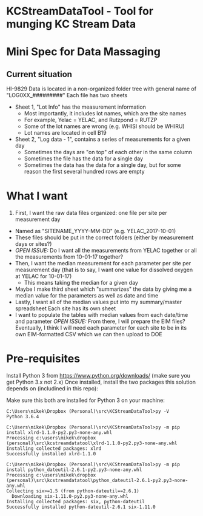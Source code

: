 # KCStreamDataTool - Tool for munging KC Stream Data 

# Mini Spec for Data Massaging

## Current situation
HI-9829 Data is located in a non-organized folder tree with general name of "LOG0XX_#########"
Each file has two sheets
- Sheet 1, "Lot Info" has the measurement information
  - Most importantly, it includes lot names, which are the site names
  - For example, Yelac = YELAC, and Rutzpond = RUTZP
  - Some of the lot names are wrong (e.g. WHISI should be WHIRU)
  - Lot names are located in cell B19
- Sheet 2, "Log data - 1", contains a series of measurements for a given day
  - Sometimes the days are "on top" of each other in the same column
  - Sometimes the file has the data for a single day
  - Sometimes the data has the data for a single day, but for some reason the first several hundred rows are empty
# What I want
1. First, I want the raw data files organized: one file per site per measurement day
  - Named as "SITENAME_YYYY-MM-DD" (e.g. YELAC_2017-10-01)
  - These files should be put in the correct folders (either by measurement days or sites?)
  - _OPEN ISSUE:_ Do I want all the measurements from YELAC together or all the measurements from 10-01-17 together?
  - Then, I want the median measurement for each parameter per site per measurement day (that is to say, I want one value for dissolved oxygen at YELAC for 10-01-17)
      - This means taking the median for a given day
  - Maybe I make third sheet which "summarizes" the data by giving me a median value for the parameters as well as date and time
  - Lastly, I want all of the median values put into my summary/master spreadsheet
Each site has its own sheet
 - I want to populate the tables with median values from each date/time and parameter
_OPEN ISSUE:_ From there, I will prepare the EIM files?
Eventually, I think I will need each parameter for each site to be in its own EIM-formatted CSV which we can then upload to DOE

# Pre-requisites
Install Python 3 from https://www.python.org/downloads/ (make sure you get Python 3.x not 2.x)
Once installed, install the two packages this solution depends on (includined in this repo):

Make sure this both are installed for Python 3 on your machine:
    
	C:\Users\mikek\Dropbox (Personal)\src\KCStreamDataTool>py -V
	Python 3.6.4
	
	C:\Users\mikek\Dropbox (Personal)\src\KCStreamDataTool>py -m pip install xlrd-1.1.0-py2.py3-none-any.whl
	Processing c:\users\mikek\dropbox (personal)\src\kcstreamdatatool\xlrd-1.1.0-py2.py3-none-any.whl
	Installing collected packages: xlrd
	Successfully installed xlrd-1.1.0
	
	C:\Users\mikek\Dropbox (Personal)\src\KCStreamDataTool>py -m pip install python_dateutil-2.6.1-py2.py3-none-any.whl
	Processing c:\users\mikek\dropbox (personal)\src\kcstreamdatatool\python_dateutil-2.6.1-py2.py3-none-any.whl
	Collecting six>=1.5 (from python-dateutil==2.6.1)
	  Downloading six-1.11.0-py2.py3-none-any.whl
	Installing collected packages: six, python-dateutil
	Successfully installed python-dateutil-2.6.1 six-1.11.0
